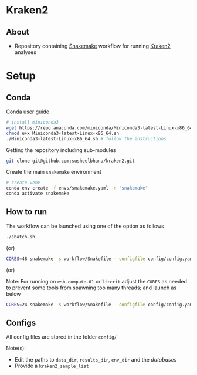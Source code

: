 # Kraken2

## About
- Repository containing [Snakemake](https://snakemake.readthedocs.io/en/stable/) workflow for running [Kraken2](https://ccb.jhu.edu/software/kraken/) analyses

# Setup

## Conda

[Conda user guide](https://docs.conda.io/projects/conda/en/latest/user-guide/index.html)

```bash
# install miniconda3
wget https://repo.anaconda.com/miniconda/Miniconda3-latest-Linux-x86_64.sh
chmod u+x Miniconda3-latest-Linux-x86_64.sh
./Miniconda3-latest-Linux-x86_64.sh # follow the instructions
```

Getting the repository including sub-modules
```bash
git clone git@github.com:susheelbhanu/kraken2.git
```

Create the main `snakemake` environment

```bash
# create venv
conda env create -f envs/snakemake.yaml -n "snakemake"
conda activate snakemake
```

## How to run

The workflow can be launched using one of the option as follows

```bash
./sbatch.sh
```

(or)

```bash
CORES=48 snakemake -s workflow/Snakefile --configfile config/config.yaml --use-conda --conda-prefix ${CONDA_PREFIX}/pipeline --cores $CORES -rpn
```
(or)

Note: For running on `esb-compute-01` or `litcrit`  adjust the `CORES` as needed to prevent some tools from spawning too many threads; and launch as below

```bash
CORES=24 snakemake -s workflow/Snakefile --configfile config/config.yaml --use-conda --conda-prefix ${CONDA_PREFIX}/pipeline --cores $CORES -rpn
```

## Configs

All config files are stored in the folder `config/`

Note(s): 
- Edit the paths to `data_dir`, `results_dir`, `env_dir` and the *databases*
- Provide a `kraken2_sample_list`

